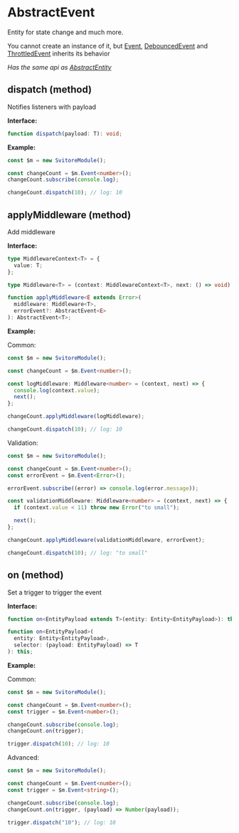 # AbstractEvent

Entity for state change and much more.

You cannot create an instance of it, but [Event](/entities/event), [DebouncedEvent](/entities/debounced-event) and [ThrottledEvent](/entities/throttled-event) inherits its behavior

_Has the same api as [AbstractEntity](/entities/abstract-entity)_

## dispatch (method)

Notifies listeners with payload

**Interface:**

```ts
function dispatch(payload: T): void;
```

**Example:**

```ts
const $m = new SvitoreModule();

const changeCount = $m.Event<number>();
changeCount.subscribe(console.log);

changeCount.dispatch(10); // log: 10
```

## applyMiddleware (method)

Add middleware

**Interface:**

```ts
type MiddlewareContext<T> = {
  value: T;
};

type Middleware<T> = (context: MiddlewareContext<T>, next: () => void) => void;

function applyMiddleware<E extends Error>(
  middleware: Middleware<T>,
  errorEvent?: AbstractEvent<E>
): AbstractEvent<T>;
```

**Example:**

Common:

```ts
const $m = new SvitoreModule();

const changeCount = $m.Event<number>();

const logMiddleware: Middleware<number> = (context, next) => {
  console.log(context.value);
  next();
};

changeCount.applyMiddleware(logMiddleware);

changeCount.dispatch(10); // log: 10
```

Validation:

```ts
const $m = new SvitoreModule();

const changeCount = $m.Event<number>();
const errorEvent = $m.Event<Error>();

errorEvent.subscribe((error) => console.log(error.message));

const validationMiddleware: Middleware<number> = (context, next) => {
  if (context.value < 11) throw new Error("to small");

  next();
};

changeCount.applyMiddleware(validationMiddleware, errorEvent);

changeCount.dispatch(10); // log: "to small"
```

## on (method)

Set a trigger to trigger the event

**Interface:**

```ts
function on<EntityPayload extends T>(entity: Entity<EntityPayload>): this;
```

```ts
function on<EntityPayload>(
  entity: Entity<EntityPayload>,
  selector: (payload: EntityPayload) => T
): this;
```

**Example:**

Common:

```ts
const $m = new SvitoreModule();

const changeCount = $m.Event<number>();
const trigger = $m.Event<number>();

changeCount.subscribe(console.log);
changeCount.on(trigger);

trigger.dispatch(10); // log: 10
```

Advanced:

```ts
const $m = new SvitoreModule();

const changeCount = $m.Event<number>();
const trigger = $m.Event<string>();

changeCount.subscribe(console.log);
changeCount.on(trigger, (payload) => Number(payload));

trigger.dispatch("10"); // log: 10
```
